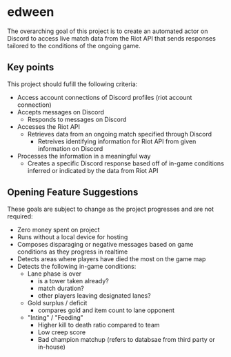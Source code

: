 # edween
The overarching goal of this project is to create an automated actor on Discord to access live match data from the Riot API that sends responses tailored to the conditions of the ongoing game.

## Key points
This project should fufill the following criteria:
- Access account connections of Discord profiles (riot account connection)
- Accepts messages on Discord
  - Responds to messages on Discord
- Accesses the Riot API
  - Retrieves data from an ongoing match specified through Discord
    - Retreives identifying information for Riot API from given information on Discord
- Processes the information in a meaningful way
  - Creates a specific Discord response based off of in-game conditions inferred or indicated by the data from Riot API

## Opening Feature Suggestions
These goals are subject to change as the project progresses and are not required:
- Zero money spent on project
- Runs without a local device for hosting
- Composes disparaging or negative messages based on game conditions as they progress in realtime
- Detects areas where players have died the most on the game map
- Detects the following in-game conditions:
  - Lane phase is over
    - is a tower taken already?
    - match duration?
    - other players leaving designated lanes?
  - Gold surplus / deficit
    - compares gold and item count to lane opponent
  - "Inting" / "Feeding"
    - Higher kill to death ratio compared to team
    - Low creep score
    - Bad champion matchup (refers to databsae from third party or in-house)
